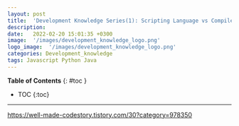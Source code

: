 ```yaml
---
layout: post
title:  'Development Knowledge Series(1): Scripting Language vs Compile Language'
description: 
date:   2022-02-20 15:01:35 +0300
image:  '/images/development_knowledge_logo.png'
logo_image:  '/images/development_knowledge_logo.png'
categories: Development_knowledge
tags: Javascript Python Java
---
```


**Table of Contents**
{: #toc }
*  TOC
{:toc}

---

https://well-made-codestory.tistory.com/30?category=978350